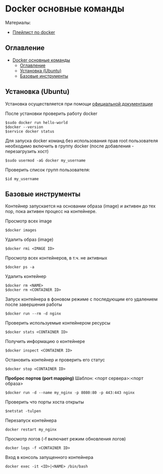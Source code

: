 # Docker основные команды

Материалы:
- [Плейлист по docker](https://www.youtube.com/watch?v=jVV8CVURmrE&list=PLqVeG_R3qMSwjnkMUns_Yc4zF_PtUZmB-) 

## Оглавление
- [Docker основные команды](#docker-основные-команды)
  - [Оглавление](#оглавление)
  - [Установка (Ubuntu)](#установка-ubuntu)
  - [Базовые инструменты](#базовые-инструменты)

## Установка (Ubuntu)

Установка осуществляется при помощи [официальной документации](https://docs.docker.com/engine/install/ubuntu/)

После установки проверить работу docker
```
$sudo docker run hello-world
$docker --version
$service docker status
```

Для запуска docker команд без использования прав root пользователя необходимо включить в группу docker (после добавления - перезагрузить хост)

```
$sudo usermod -aG docker my_username
```

Проверить список групп пользователя:

```
$id my_username
```

## Базовые инструменты

Контейнер запускается на основании образа (image) и активен до тех пор, пока активен процесс на контейнере.

Просмотр всех image

```
$docker images
```

Удалить образ (image)

```
$docker rmi <IMAGE ID>
```

Просмотр всех контейнеров, в т.ч. не активных

```
$docker ps -a
```

Удалить контейнер

```
$docker rm <NAME>
$docker rm <CONTAINER ID>
```

Запуск контейнера в фоновом режиме с последующим его удалением после завершения работы

```
$docker run --rm -d nginx
```

Проверить используемые контейнером ресурсы

```
$docker stats <CONTAINER ID>
```

Получить информацию о контейнере

```
$docker inspect <CONTAINER ID> 
```

Остановить контейнер и проверить его статус

```
$docker stop <CONTAINER ID>
```

**Проброс портов (port mapping)**
Шаблон: <порт сервера>:<порт образа>

```
$docker run -d --name my_nginx -p 8080:80 -p 443:443 nginx
```

Проверить что порты хоста открыты

```
$netstat -tulpen
```

Перезапуск контейнера 

```
docker restart my_nginx
```

Просмотр логов (-f включает режим обновления логов)

```
docker logs -f <CONTAINER ID>
```

Вход в консоль запущенного контейнера

```
docker exec -it <ID>|<NAME> /bin/bash
```
